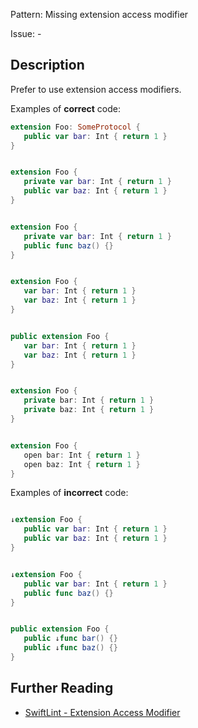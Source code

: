 Pattern: Missing extension access modifier

Issue: -

## Description

Prefer to use extension access modifiers.

Examples of **correct** code:
```swift
extension Foo: SomeProtocol {
   public var bar: Int { return 1 }
}


extension Foo {
   private var bar: Int { return 1 }
   public var baz: Int { return 1 }
}


extension Foo {
   private var bar: Int { return 1 }
   public func baz() {}
}


extension Foo {
   var bar: Int { return 1 }
   var baz: Int { return 1 }
}


public extension Foo {
   var bar: Int { return 1 }
   var baz: Int { return 1 }
}


extension Foo {
   private bar: Int { return 1 }
   private baz: Int { return 1 }
}


extension Foo {
   open bar: Int { return 1 }
   open baz: Int { return 1 }
}

```
Examples of **incorrect** code:
```swift

↓extension Foo {
   public var bar: Int { return 1 }
   public var baz: Int { return 1 }
}


↓extension Foo {
   public var bar: Int { return 1 }
   public func baz() {}
}


public extension Foo {
   public ↓func bar() {}
   public ↓func baz() {}
}

```

## Further Reading

* [SwiftLint - Extension Access Modifier](https://github.com/realm/SwiftLint/blob/master/Rules.md#extension-access-modifier)